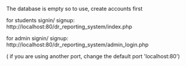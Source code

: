 The database is empty so to use, create accounts first

for students signin/ signup:
http://localhost:80/dr_reporting_system/index.php 

for admin signin/ signup:
http://localhost:80/dr_reporting_system/admin_login.php

( if you are using another port, change the default port 'localhost:80')
